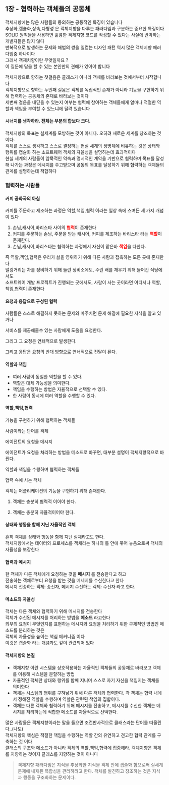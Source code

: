 ## 1장 - 협력하는 객체들의 공동체

객체지향에는 많은 사람들의 동의하는 공통적인 특징이 있습니다 <br>
추상화,캡슐화,상속,다형성 은 객체지향을 다루는 패러다임과 구분하는 중요한 특징이다<br>
SOLID 원칙들을 사용하면 훌륭한 객체지향 코드를 작성할 수 있다는 사실에 반박하는 개발자들은 많지 않다 <br>
반복적으로 발생하는 문제와 해법의 쌍을 일컫는 디자인 패턴 역시 많은 객체지향 패러다임중 하나이다 <br>
그래서 객제치향이란 무엇일까요 ? <br>
이 질문에 답을 할 수 있는 본인만의 견해가 있어야 합니다 <br>

객체지향으로 향하는 첫걸음은 클래스가 아니라 객체를 바라보는 것에서부터 시작합니다 <br>
객체지향으로 향하는 두번째 걸음은 객체를 독립적인 존재가 아니라 기능을 구현하기 위해 협력하는 공동체의 존재로 바라보는 것이다 <br>
세번째 걸음을 내딛을 수 있는지 여부는 협력에 참여하는 객체들에게 얼마나 적절한 역할과 책임을 부여할 수 있느냐에 달려 있습니다 <br>

#### 시너지를 생각하라. 전체는 부분의 합보다 크다.

객체지향의 목표는 실세계를 모방하는 것이 아니다. 오히려 새로운 세계를 창조하는 것이다. <br>
객체를 스스로 생각하고 스스로 결정하는 현실 세계의 생명체에 비유하는 것은 상태와 행위를 캡슐화 하는 소프트웨어 객체의 자율성을 설명하는데 효과적이다 <br>
현실 세계의 사람들이 암묵적인 약속과 명시적인 계약을 기반으로 협력하며 목표를 달성해 나가는 과정은 메시지를 주고받으며 공동의 목표를 달성하기 위해 협력하는 
객체들의 관계를 설명하는데 적합하다 <br>

### 협력하는 사람들
#### 커피 공화국의 아침
커피를 주문하고 제조하는 과정은 역할,책임,협력 이라는 일상 속에 스며든 세 가지 개념이 있다 <br>
1) 손님,캐시어,바리스타 사이의 <b style="color:red">협력</b>이 존재한다
2) 커피를 주문하는 손님, 주문을 받는 캐시어, 커피를 제조하는 바리스타 라는 <b style="color:red">역할</b>이 존재한다.
3) 손님,캐시어,바리스타는 협력하는 과정에서 자신이 맡은바 <b style="color:red">책임</b>을 다한다.

즉 역할,책임,협력은 우리가 삶을 영위하기 위해 다른 사람과 접촉하는 모든 곳에 존재한다 <br>
덜컹거리는 차를 정비하기 위해 들린 정비소에도, 주린 배를 채우기 위해 들어간 식당에서도 <br>
소프트웨어 개발 프로젝트가 진행되는 곳에서도, 사람이 사는 곳이라면 어디서나 역할,책임,협력이 존재한다 <br>

#### 요청과 응답으로 구성된 협력
사람들은 스스로 해결하지 못하는 문제와 마주치면 문제 해결에 필요한 지식을 알고 있거나

서비스를 제공해줄수 있는 사람에게 도움을 요청한다.

그리그 그 요청은 연쇄적으로 발생한다.

그리고 응답은 요청의 반대 방향으로 연쇄적으로 전달이 된다.

#### 역할과 책임
- 여러 사람이 동일한 역할을 할 수 있다.
- 역할은 대체 가능성을 의미한다.
- 책임을 수행하는 방법은 자율적으로 선택할 수 있다.
- 한 사람이 동시에 여러 역할을 수행할 수 있다.

#### 역할,책임,협력

기능을 구현하기 위해 협력하는 객체들

사람이라는 단어를 객체

에이전트의 요청을 메시지

에이전트가 요청을 처리하는 방법을 메소드로 바꾸면, 대부분 설명이 객체지향적으로 바뀐다.

역할과 책임을 수행하며 협력하는 객체들

협력 속에 사는 객체

객체는 어플리케이션의 기능을 구현하기 위해 존재한다.

1) 객체는 충분히 협력적 이어야 한다.

2) 객체는 충분히 자율적이어야 한다.

#### 상태와 행동을 함께 지닌 자율적인 객체
흔히 객체를 상태와 행동을 함께 지닌 실체라고도 한다. <br>
객체지향에서는 데이터와 프로세스를 객체라는 하나의 틀 안에 묶어 놓음으로써 객체의 자율성을 보장한다 

#### 협력과 메시지
한 객체가 다른 객체에게 요청하는 것을 **메시지** 를 전송한다고 하고 <br>
전송하는 객체로부터 요청을 받는 것을 메세지를 수신한다고 한다 <br>
메시지 전송하는 객체: 송신자, 메시지 수신하는 객체: 수신자 라고 한다.

#### 메소드와 자율성
객체는 다른 객체와 협력하기 위해 메시지를 전송한다 <br> 
객체가 수신된 메시지를 처리하는 방법을 **메소드** 라고한다<br>
외부의 요청이 무엇인지를 표현하는 메시지와 요청을 처리하기 위한 구체적인 방법인 메소드를 분리하는 것은 <br>
객체의 자율성을 높이는 핵심 메커니즘 이다 <br>
이것은 캡슐화 라는 개념과도 깊이 관련되어 있다 

#### 객체지향의 본질
- 객체지향 이란 시스템을 상호작용하는 자율적인 객체들의 공동체로 바라보고 객체를 이용해 시스템을 분할하는 방법
- 자율적인 객체란 상태와 행위를 함께 지니며 스스로 자기 자신을 책임지는 객체를 의미한다
- 객체는 시스템의 행위를 구혀낳기 위해 다른 객체와 협력한다. 각 객체는 협력 내에서 정해진 역할을 수행하며 역할은 관련된 책임의 집합이다.
- 객체는 다른 객체와 협력하기 위해 메시지를 전송하고, 메시지를 수신한 객체는 메시지를 처리하는데 적합한 메소드를 자율적으로 선택한다.

많은 사람들은 객체지향이라는 말을 들으면 조건반사적으로 클래스라는 단어를 떠올린다..(나도) <br>
객체지향의 핵심은 적절한 책임을 수행하는 역할 간의 유연하고 견고한 협력 관계를 구축하는 것 이다<br>
클래스의 구조와 메소드가 아니라 객체의 역할,책임,협력에 집중해라. 객체지향은 객체를 지향하는 것이지 클래스를 지향하는 것이 아니다

> 객체지향 패러다임은 지식을 추상화한 지식을 객체 안에 캡슐화 함으로써 실세계 문제에 내재된 복합성을 관리하려고 한다. 객체를 발견하고 창조하는 것은 지식과 행동을 구조화하는 문제이다.
















































































































